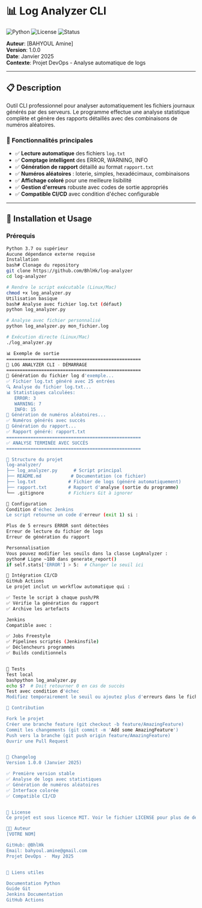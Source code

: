 # 📊 Log Analyzer CLI

![Python](https://img.shields.io/badge/Python-3.7+-blue.svg)
![License](https://img.shields.io/badge/License-MIT-green.svg)
![Status](https://img.shields.io/badge/Status-Active-success.svg)

**Auteur**: [BAHYOUL Amine]  
**Version**: 1.0.0  
**Date**: Janvier 2025  
**Contexte**: Projet DevOps - Analyse automatique de logs

---

## 📋 Description

Outil CLI professionnel pour analyser automatiquement les fichiers journaux générés par des serveurs. Le programme effectue une analyse statistique complète et génère des rapports détaillés avec des combinaisons de numéros aléatoires.

### 🎯 Fonctionnalités principales

- ✅ **Lecture automatique** des fichiers `log.txt`
- ✅ **Comptage intelligent** des ERROR, WARNING, INFO
- ✅ **Génération de rapport** détaillé au format `rapport.txt`
- ✅ **Numéros aléatoires** : loterie, simples, hexadécimaux, combinaisons
- ✅ **Affichage coloré** pour une meilleure lisibilité
- ✅ **Gestion d'erreurs** robuste avec codes de sortie appropriés
- ✅ **Compatible CI/CD** avec condition d'échec configurable

---

## 🚀 Installation et Usage

### Prérequis
```bash
Python 3.7 ou supérieur
Aucune dépendance externe requise
Installation
bash# Clonage du repository
git clone https://github.com/BhlHk/log-analyzer
cd log-analyzer

# Rendre le script exécutable (Linux/Mac)
chmod +x log_analyzer.py
Utilisation basique
bash# Analyse avec fichier log.txt (défaut)
python log_analyzer.py

# Analyse avec fichier personnalisé  
python log_analyzer.py mon_fichier.log

# Exécution directe (Linux/Mac)
./log_analyzer.py

📊 Exemple de sortie
==================================================
🚀 LOG ANALYZER CLI - DÉMARRAGE
==================================================
📝 Génération du fichier log d'exemple...
✅ Fichier log.txt généré avec 25 entrées
🔍 Analyse du fichier log.txt...
📊 Statistiques calculées:
   ERROR: 3
   WARNING: 7
   INFO: 15
🎲 Génération de numéros aléatoires...
✅ Numéros générés avec succès
📄 Génération du rapport...
✅ Rapport généré: rapport.txt
==================================================
✅ ANALYSE TERMINÉE AVEC SUCCÈS
==================================================

📁 Structure du projet
log-analyzer/
├── log_analyzer.py      # Script principal
├── README.md           # Documentation (ce fichier)
├── log.txt            # Fichier de logs (généré automatiquement)
├── rapport.txt        # Rapport d'analyse (sortie du programme)
└── .gitignore         # Fichiers Git à ignorer

🔧 Configuration
Condition d'échec Jenkins
Le script retourne un code d'erreur (exit 1) si :

Plus de 5 erreurs ERROR sont détectées
Erreur de lecture du fichier de logs
Erreur de génération du rapport

Personnalisation
Vous pouvez modifier les seuils dans la classe LogAnalyzer :
python# Ligne ~180 dans generate_report()
if self.stats['ERROR'] > 5:  # Changer le seuil ici

🔄 Intégration CI/CD
GitHub Actions
Le projet inclut un workflow automatique qui :

✅ Teste le script à chaque push/PR
✅ Vérifie la génération du rapport
✅ Archive les artefacts

Jenkins
Compatible avec :

✅ Jobs Freestyle
✅ Pipelines scriptés (Jenkinsfile)
✅ Déclencheurs programmés
✅ Builds conditionnels


🧪 Tests
Test local
bashpython log_analyzer.py
echo $?  # Doit retourner 0 en cas de succès
Test avec condition d'échec
Modifiez temporairement le seuil ou ajoutez plus d'erreurs dans le fichier log pour tester la condition d'échec.

🤝 Contribution

Fork le projet
Créer une branche feature (git checkout -b feature/AmazingFeature)
Commit les changements (git commit -m 'Add some AmazingFeature')
Push vers la branche (git push origin feature/AmazingFeature)
Ouvrir une Pull Request


📝 Changelog
Version 1.0.0 (Janvier 2025)

✅ Première version stable
✅ Analyse de logs avec statistiques
✅ Génération de numéros aléatoires
✅ Interface colorée
✅ Compatible CI/CD


📄 License
Ce projet est sous licence MIT. Voir le fichier LICENSE pour plus de détails.

👨‍💻 Auteur
[VOTRE NOM]

GitHub: @BhlHk
Email: bahyoul.amine@gmail.com
Projet DevOps -  May 2025


🔗 Liens utiles

Documentation Python
Guide Git
Jenkins Documentation
GitHub Actions